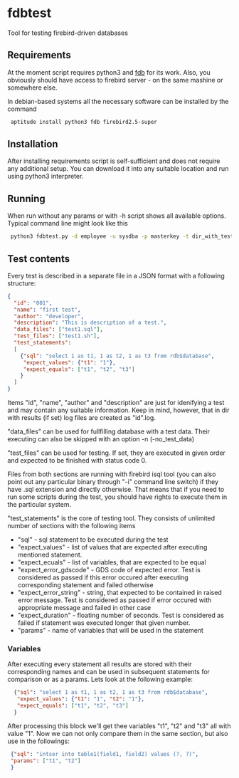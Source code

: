 # fdbtest
Tool for testing firebird-driven databases

## Requirements

At the moment script requires python3 and [fdb](https://pypi.python.org/pypi/fdb) for its work. Also, you obviously should have access to firebird server - on the same mashine or somewhere else.

In debian-based systems all the necessary software can be installed by the command
```bash
 aptitude install python3 fdb firebird2.5-super
```
## Installation

After installing requirements script is self-sufficient and does not require any additional setup. You can download it into any suitable location and run using python3 interpreter.

## Running

When run without any params or with -h script shows all available options. Typical command line might look like this
```bash
 python3 fdbtest.py -d employee -u sysdba -p masterkey -t dir_with_tests -r dir_with_results
```
## Test contents

Every test is described in a separate file in a JSON format with a following structure:
```json
{
  "id": "001",
  "name": "first test",
  "author": "developer",
  "description": "This is description of a test.",
  "data_files": ["test1.sql"],
  "test_files": ["test1.sh"],
  "test_statements": 
  [
    {"sql": "select 1 as t1, 1 as t2, 1 as t3 from rdb$database", 
     "expect_values": {"t1": "1"},
     "expect_equals": ["t1", "t2", "t3"]
    }
  ]
}

```
Items "id", "name", "author" and "description" are just for idenifying a test and may contain any suitable information. Keep in mind, however, that in dir with results (if set) log files are created as "id".log.

"data_files" can be used for fullfilling database with a test data. Their executing can also be skipped with an option -n (-no_test_data) 

"test_files" can be used for testing. If set, they are executed in given order and expected to be finished with status code 0.

Files from both sections are running with firebird isql tool (you can also point out any particular binary through "-i" command line switch) if they have .sql extension and directly otherwise. That means that if you need to run some scripts during the test, you should have rights to execute them in the particular system.

"test_statements" is the core of testing tool. They consists of unlimited number of sections with the following items

 * "sql" - sql statement to be executed during the test
 * "expect_values" - list of values that are expected after executing mentioned statement.
 * "expect_ecuals" - list of variables, that are expected to be equal
 * "expect_error_gdscode" - GDS code of expected error. Test is considered as passed if this error occured after executing corresponding statement and failed otherwise
 * "expect_error_string" - string, that expected to be contained in raised error message. Test is considered as passed if error occured with appropriate message and failed in other case
 * "expect_duration" - floating number of seconds. Test is considered as failed if statement was executed longer that given number.
 * "params" - name of variables that will be used in the statement

### Variables
After executing every statement all results are stored with their corresponding names and can be used in subsequent statements for comparison or as a params. Lets look at the following example:
```json
  {"sql": "select 1 as t1, 1 as t2, 1 as t3 from rdb$database", 
   "expect_values": {"t1": "1", "t2": "1"},
   "expect_equals": ["t1", "t2", "t3"]
  }
```
After processing this block we'll get thee variables "t1", "t2" and "t3" all with value "1". Now we can not only compare them in the same section, but also use in the followings:
```json
 {"sql": "intser into table1(field1, field2) values (?, ?)",
 "params": ["t1", "t2"]
 }
```

